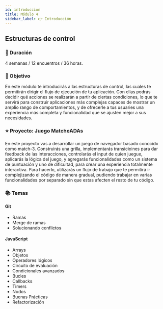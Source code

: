```yaml
---
id: introduccion
title: Módulo 4
sidebar_label: 👉 Introducción
---
```


## Estructuras de control

### 📅 Duración

4 semanas / 12 encuentros / 36 horas.

### 🏁 Objetivo

En este módulo te introducirás a las estructuras de control, las cuales te permitirán dirigir el flujo de ejecución de tu aplicación. Con ellas podrás decidir qué acciones se realizarán a partir de ciertas condiciones, lo que te servirá para construir aplicaciones más complejas capaces de mostrar un amplio rango de comportamientos, y de ofrecerle a tus usuaries una experiencia más completa y funcionalidad que se ajusten mejor a sus necesidades.

### ⭐️ Proyecto: Juego MatcheADAs

En este proyecto vas a desarrollar un juego de navegador basado conocido como match-3. Construirás una grilla, implementarás transicioines para dar feedback de las interacciones, controlarás el input de quien juegue, aplicarás la lógica del juego, y agregarás funcionalidades como un sistema de puntuación y uno de dificultad, para crear una experiencia totalmente interactiva. Para hacerlo, utilizarás un flujo de trabajo que te permitirá ir complejizando el código de manera gradual, pudiendo trabajar en varias funcionalidades por separado sin que estas afecten el resto de tu código.

### 📚 Temas

#### Git

- Ramas
- Merge de ramas
- Solucionando conflictos

#### JavaScript

- Arrays
- Objetos
- Operadores lógicos
- Circuito de evaluación
- Condicionales avanzados
- Bucles
- Callbacks
- Timers
- Nodos
- Buenas Prácticas
- Refactorización
